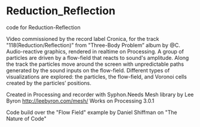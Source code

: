 # Reduction_Reflection
code for Reduction-Reflection

Video commissioned by the record label Cronica, for the track "118(Reduction/Reflection)” from "Three-Body Problem” album by @C.
Audio-reactive graphics, rendered in realtime on Processing. A group of particles are driven by a flow-field that reacts to sound's amplitude. Along the track the particles move around the screen with unpredictable paths generated by the sound inputs on the flow-field. Different types of visualizations are explored: the particles, the flow-field, and Voronoi cells created by the particles’ positions.

Created in Processing and recorder with Syphon.Needs Mesh library by Lee Byron http://leebyron.com/mesh/
Works on Processing 3.0.1

Code build over the "Flow Field" example by Daniel Shiffman on "The Nature of Code"

